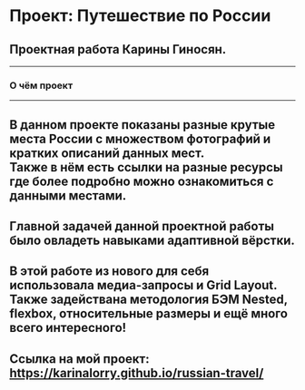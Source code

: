 # Проект: Путешествие по России

## Проектная работа Карины Гиносян.  
---  
### О чём проект  
---  
В данном проекте показаны разные крутые места России с множеством фотографий и кратких описаний данных мест.  
Также в нём есть ссылки на разные ресурсы где более подробно можно ознакомиться с данными местами.
---  
Главной задачей данной проектной работы было овладеть навыками адаптивной вёрстки.  
---  
В этой работе из нового для себя использовала медиа-запросы и Grid Layout.  
Также задействана методология БЭМ Nested, flexbox, относительные размеры и ещё много всего интересного!  
---  
Ссылка на мой проект:  
https://karinalorry.github.io/russian-travel/  
---